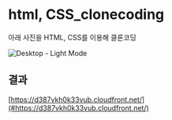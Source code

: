 # html, CSS_clonecoding
아래 사진을 HTML, CSS를 이용해 클론코딩

![Desktop - Light Mode](https://github.com/wlsdk9803/html_clonecoding/assets/103057334/b78dbaa9-64f0-4bdf-810c-6d717e877efa)

## 결과
[https://d387vkh0k33vub.cloudfront.net/](#https://d387vkh0k33vub.cloudfront.net/)

